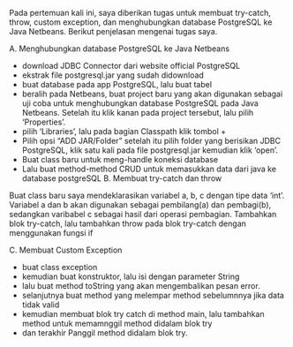 Pada pertemuan kali ini, saya diberikan tugas untuk membuat try-catch, throw, custom exception, dan menghubungkan database PostgreSQL ke Java Netbeans. Berikut penjelasan mengenai tugas saya.

A. Menghubungkan database PostgreSQL ke Java Netbeans

- download JDBC Connector dari website official PostgreSQL
- ekstrak file postgresql.jar yang sudah didownload
- buat database pada app PostgreSQL, lalu buat tabel
- beralih pada Netbeans, buat project baru yang akan digunakan sebagai uji coba untuk menghubungkan database PostgreSQL pada Java Netbeans. Setelah itu klik kanan pada project tersebut, lalu pilih ‘Properties’.
- pilih ‘Libraries’, lalu pada bagian Classpath klik tombol +
- Pilih opsi “ADD JAR/Folder” setelah itu pilih folder yang berisikan JDBC PostgreSQL, klik satu kali pada file postgresql.jar kemudian klik ‘open’.
- Buat class baru untuk meng-handle koneksi database
- Lalu buat method-method CRUD untuk memasukkan data dari java ke database postgreSQL
B. Membuat try-catch dan throw

Buat class baru
saya mendeklarasikan variabel a, b, c dengan tipe data ‘int’. Variabel a dan b akan digunakan sebagai pembilang(a) dan pembagi(b), sedangkan varibabel c sebagai hasil dari operasi pembagian.
Tambahkan blok try-catch, lalu tambahkan throw pada blok try-catch dengan menggunakan fungsi if

C. Membuat Custom Exception
- buat class exception 
- kemudian buat konstruktor, lalu isi dengan parameter String
- lalu buat method toString yang akan mengembalikan pesan error.
- selanjutnya buat method yang melempar method sebelumnnya jika data tidak valid
- kemudian membuat blok try catch di method main, lalu tambahkan method untuk memamnggil method didalam blok try 
- dan terakhir Panggil method didalam blok try.
